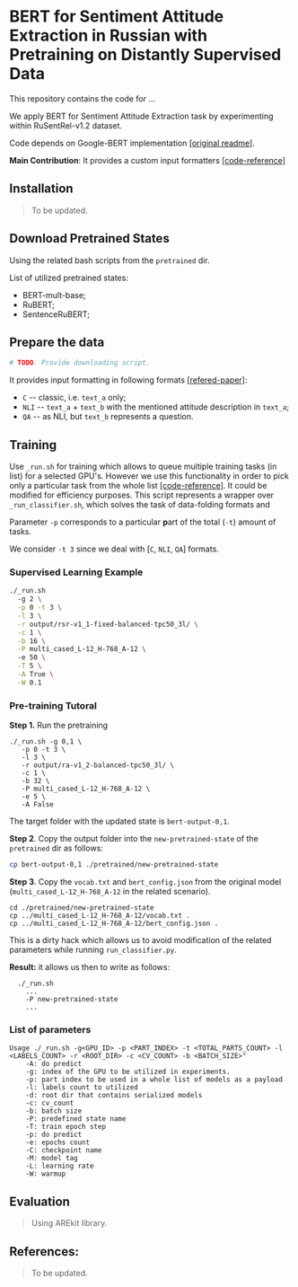 # BERT for Sentiment Attitude Extraction in Russian with Pretraining on Distantly Supervised Data

This repository contains the code for ...

We apply BERT for Sentiment Attitude Extraction task by experimenting within RuSentRel-v1.2 dataset.

Code depends on Google-BERT implementation [[original readme]](README-BERT.md).

**Main Contribution**: It provides a custom input formatters [[code-reference]](https://github.com/nicolay-r/bert-for-attitude-extraction-with-ds/blob/abert-release/sae/processors.py)

## Installation

> To be updated.

## Download Pretrained States

Using the related bash scripts from the `pretrained` dir.

List of utilized pretrained states:
* BERT-mult-base;
* RuBERT;
* SentenceRuBERT;

## Prepare the data

```sh
# TODO. Provide downloading script.
```

It provides input formatting in following formats [[refered-paper]]():
* `C` -- classic, i.e. `text_a` only;
* `NLI` -- `text_a` + `text_b` with the mentioned attitude description in `text_a`;
* `QA` -- as NLI, but `text_b` represents a question.

## Training

Use `_run.sh` for training which allows to queue multiple training tasks (in list) for a selected GPU's.
However we use this functionality in order to pick only a particular task from the whole list 
[[code-reference]](https://github.com/nicolay-r/bert-for-attitude-extraction-with-ds/blob/fd1331d8caad63681cacc713678f7fc429f8c180/_run.sh#L126).
It could be modified for efficiency purposes.
This script represents a wrapper over `_run_classifier.sh`, which solves the task of data-folding formats and  

Parameter `-p` corresponds to a particular **p**art of the total (`-t`) amount of tasks.

We consider `-t 3` since we deal with [`C`, `NLI`, `QA`] formats.

### Supervised Learning Example

```sh
./_run.sh 
  -g 2 \
  -p 0 -t 3 \
  -l 3 \
  -r output/rsr-v1_1-fixed-balanced-tpc50_3l/ \
  -c 1 \
  -b 16 \
  -P multi_cased_L-12_H-768_A-12 \ 
  -e 50 \
  -T 5 \
  -A True \
  -W 0.1
```

### Pre-training Tutoral

**Step 1.** Run the pretraining
```
./_run.sh -g 0,1 \
   -p 0 -t 3 \
   -l 3 \
   -r output/ra-v1_2-balanced-tpc50_3l/ \
   -c 1 \
   -b 32 \
   -P multi_cased_L-12_H-768_A-12 \
   -e 5 \
   -A False
```
The target folder with the updated state is `bert-output-0,1`.

**Step 2**. Copy the output folder into the `new-pretrained-state` of the `pretrained` dir as follows:
```sh
cp bert-output-0,1 ./pretrained/new-pretrained-state
```

**Step 3**. Copy the `vocab.txt` and `bert_config.json` from the original model (`multi_cased_L-12_H-768_A-12` in the related scenario).
```
cd ./pretrained/new-pretrained-state
cp ../multi_cased_L-12_H-768_A-12/vocab.txt .
cp ../multi_cased_L-12_H-768_A-12/bert_config.json .
``` 
This is a dirty hack which allows us to avoid modification of the related parameters while running `run_classifier.py`.

**Result:** it allows us then to write as follows:
```
  ./_run.sh 
    ...
    -P new-pretrained-state
    ...
```

### List of parameters

```
Usage ./_run.sh -g<GPU_ID> -p <PART_INDEX> -t <TOTAL_PARTS_COUNT> -l <LABELS_COUNT> -r <ROOT_DIR> -c <CV_COUNT> -b <BATCH_SIZE>"
    -A: do predict
    -g: index of the GPU to be utilized in experiments.
    -p: part index to be used in a whole list of models as a payload
    -l: labels count to utilized
    -d: root dir that contains serialized models
    -c: cv_count
    -b: batch size
    -P: predefined state name
    -T: train epoch step
    -p: do predict
    -e: epochs count
    -C: checkpoint name
    -M: model tag
    -L: learning rate
    -W: warmup
```

## Evaluation

> Using AREkit library.

## References:

> To be updated.

